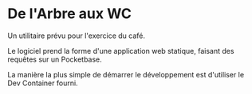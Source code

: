 # De l'Arbre aux WC

Un utilitaire prévu pour l'exercice du café.

Le logiciel prend la forme d'une application web statique, faisant
des requêtes sur un Pocketbase.

La manière la plus simple de démarrer le développement est d'utiliser
le Dev Container fourni.
